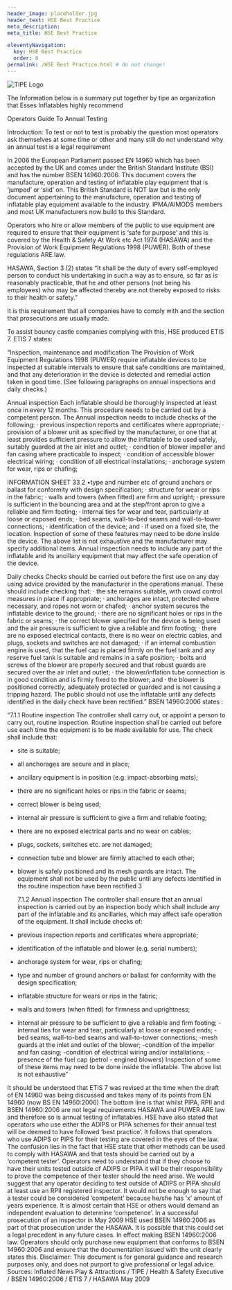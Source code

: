 ```yaml
---
header_image: placeholder.jpg
header_text: HSE Best Practice
meta_description:
meta_title: HSE Best Practice

eleventyNavigation:
  key: HSE Best Practice
  order: 0
permalink: /HSE Best Practice.html # do not change!
---
```


![TIPE Logo](/assets/images/tipe-logo.jpg)

The Information below is a summary put together by tipe an organization that Esses Inflatables highly recommend

Operators Guide To Annual Testing

Introduction:
To test or not to test is probably the question most operators ask themselves at
some time or other and many still do not understand why an annual test is a legal
requirement

In 2006 the European Parliament passed EN 14960 which has been accepted by the UK and comes
under the British Standard Institute (BSI) and has the number BSEN 14960:2006. This document
covers the manufacture, operation and testing of inflatable play equipment that is ‘jumped’ or ‘slid’ on.
This British Standard is NOT law but is the only document appertaining to the manufacture, operation
and testing of inflatable play equipment available to the industry. IPMA/AIMODS members and most
UK manufacturers now build to this Standard.

Operators who hire or allow members of the public to use equipment are required to ensure that their
equipment is ‘safe for purpose’ and this is covered by the Health & Safety At Work etc Act 1974
(HASAWA) and the Provision of Work Equipment Regulations 1998 (PUWER). Both of these regulations
ARE law.

HASAWA, Section 3 (2) states “It shall be the duty of every self-employed person to conduct his
undertaking in such a way as to ensure, so far as is reasonably practicable, that he and other persons
(not being his employees) who may be affected thereby are not thereby exposed to risks to their
health or safety.”

It is this requirement that all companies have to comply with and the section that prosecutions are
usually made.

To assist bouncy castle companies complying with this, HSE produced ETIS 7.
ETIS 7 states:

“Inspection, maintenance and modification
The Provision of Work Equipment Regulations 1998 (PUWER) require inflatable devices to be inspected
at suitable intervals to ensure that safe conditions are maintained, and that any deterioration in the
device is detected and remedial action taken in good time. (See following paragraphs on annual
inspections and daily checks.)

Annual inspection
Each inflatable should be thoroughly inspected at least once in every 12 months. This procedure needs
to be carried out by a competent person.
The Annual inspection needs to include checks of the following:
· previous inspection reports and certificates where appropriate;
· provision of a blower unit as specified by the manufacturer, or one that at least provides sufficient
pressure to allow the inflatable to be used safely, suitably guarded at the air inlet and outlet;
· condition of blower impeller and fan casing where practicable to inspect;
· condition of accessible blower electrical wiring;
· condition of all electrical installations;
· anchorage system for wear, rips or chafing;

INFORMATION SHEET 33
2
•type and number etc of ground anchors or ballast for conformity with design specification;
· structure for wear or rips in the fabric;
· walls and towers (when fitted) are firm and upright;
· pressure is sufficient in the bouncing area and at the step/front apron to give a reliable and firm
footing;
· internal ties for wear and tear, particularly at loose or exposed ends;
· bed seams, wall-to-bed seams and wall-to-tower connections;
· identification of the device; and
· if used on a fixed site, the location.
Inspection of some of these features may need to be done inside the device. The above list is not
exhaustive and the manufacturer may specify additional items. Annual inspection needs to include any
part of the inflatable and its ancillary equipment that may affect the safe operation of the device.

Daily checks
Checks should be carried out before the first use on any day using advice provided by the
manufacturer in the operations manual. These should include checking that:
· the site remains suitable, with crowd control measures in place if appropriate;
· anchorages are intact, protected where necessary, and ropes not worn or chafed;
· anchor system secures the inflatable device to the ground;
· there are no significant holes or rips in the fabric or seams;
· the correct blower specified for the device is being used and the air pressure is sufficient to give a
reliable and firm footing;
· there are no exposed electrical contacts, there is no wear on electric cables, and plugs, sockets and
switches are not damaged;
· if an internal combustion engine is used, that the fuel cap is placed firmly on the fuel tank and any
reserve fuel tank is suitable and remains in a safe position;
· bolts and screws of the blower are properly secured and that robust guards are secured over the air
inlet and outlet;
· the blower/inflation tube connection is in good condition and is firmly fixed to the blower; and
· the blower is positioned correctly, adequately protected or guarded and is not causing a tripping
hazard.
The public should not use the inflatable until any defects identified in the daily check have been
rectified.”
BSEN 14960:2006 states :

“7.1.1 Routine inspection
The controller shall carry out, or appoint a person to carry out, routine inspection.
Routine inspection shall be carried out before use each time the equipment is to be made available
for use. The check shall include that:

- site is suitable;
- all anchorages are secure and in place;
- ancillary equipment is in position (e.g. impact-absorbing mats);
- there are no significant holes or rips in the fabric or seams;
- correct blower is being used;
- internal air pressure is sufficient to give a firm and reliable footing;
- there are no exposed electrical parts and no wear on cables;
- plugs, sockets, switches etc. are not damaged;
- connection tube and blower are firmly attached to each other;
- blower is safely positioned and its mesh guards are intact.
  The equipment shall not be used by the public until any defects identified in the routine inspection have
  been rectified
  3

  7.1.2 Annual inspection
  The controller shall ensure that an annual inspection is carried out by an inspection body which shall
  include any part of the inflatable and its ancillaries, which may affect safe operation of the equipment.
  It shall include checks of:

- previous inspection reports and certificates where appropriate;
- identification of the inflatable and blower (e.g. serial numbers);
- anchorage system for wear, rips or chafing;
- type and number of ground anchors or ballast for conformity with the design specification;
- inflatable structure for wears or rips in the fabric;
- walls and towers (when fitted) for firmness and uprightness;
- internal air pressure to be sufficient to give a reliable and firm footing;
  -internal ties for wear and tear, particularly at loose or exposed ends;
  -bed seams, wall-to-bed seams and wall-to-tower connections;
  -mesh guards at the inlet and outlet of the blower;
  -condition of the impellor and fan casing;
  -condition of electrical wiring and/or installations;
  -presence of the fuel cap (petrol - engined blowers)
  Inspection of some of these items may need to be done inside the inflatable. The above list is not
  exhaustive”

It should be understood that ETIS 7 was revised at the time when the draft of EN 14960 was being
discussed and takes many of its points from EN 14960 (now BS EN 14960:2006)
The bottom line is that whilst PIPA, RPII and BSEN 14960:2006 are not legal requirements HASAWA
and PUWER ARE law and therefore so is annual testing of inflatables.
HSE have also stated that operators who use either the ADIPS or PIPA schemes for their annual test
will be deemed to have followed ‘best practice’. It follows that operators who use ADIPS or PIPS for
their testing are covered in the eyes of the law. The confusion lies in the fact that HSE state that other
methods can be used to comply with HASAWA and that tests should be carried out by a ‘competent
tester’. Operators need to understand that if they choose to have their units tested outside of ADIPS or
PIPA it will be their responsibility to prove the competence of their tester should the need arise. We
would suggest that any operator deciding to test outside of ADIPS or PIPA should at least use an RPII
registered inspector. It would not be enough to say that a tester could be considered ‘competent’
because he/she has ‘x’ amount of years experience. It is almost certain that HSE or others would
demand an independent evaluation to determine ‘competence’.
In a successful prosecution of an inspector in May 2009 HSE used BSEN 14960:2006 as part of that
prosecution under the HASAWA. It is possible that this could set a legal precedent in any future cases.
In effect making BSEN 14960:2006 law.
Operators should only purchase new equipment that conforms to BSEN 14960:2006 and ensure that
the documentation issued with the unit clearly states this.
Disclaimer: This document is for general guidance and research purposes only, and does not purport to give
professional or legal advice.
Sources:
Inflated News Play & Attractions / TIPE / Health & Safety Executive / BSEN 14960:2006 / ETIS 7 / HASAWA
May 2009
